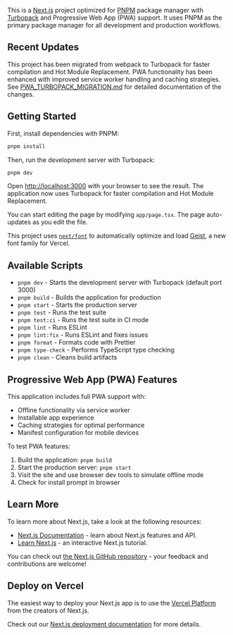 This is a [Next.js](https://nextjs.org) project optimized for [PNPM](https://pnpm.io) package manager with [Turbopack](https://turbo.build/pack) and Progressive Web App (PWA) support. It uses PNPM as the primary package manager for all development and production workflows.

## Recent Updates

This project has been migrated from webpack to Turbopack for faster compilation and Hot Module Replacement. PWA functionality has been enhanced with improved service worker handling and caching strategies. See [PWA_TURBOPACK_MIGRATION.md](PWA_TURBOPACK_MIGRATION.md) for detailed documentation of the changes.

## Getting Started

First, install dependencies with PNPM:

```bash
pnpm install
```

Then, run the development server with Turbopack:

```bash
pnpm dev
```

Open [http://localhost:3000](http://localhost:3000) with your browser to see the result. The application now uses Turbopack for faster compilation and Hot Module Replacement.

You can start editing the page by modifying `app/page.tsx`. The page auto-updates as you edit the file.

This project uses [`next/font`](https://nextjs.org/docs/app/building-your-application/optimizing/fonts) to automatically optimize and load [Geist](https://vercel.com/font), a new font family for Vercel.

## Available Scripts

- `pnpm dev` - Starts the development server with Turbopack (default port 3000)
- `pnpm build` - Builds the application for production
- `pnpm start` - Starts the production server
- `pnpm test` - Runs the test suite
- `pnpm test:ci` - Runs the test suite in CI mode
- `pnpm lint` - Runs ESLint
- `pnpm lint:fix` - Runs ESLint and fixes issues
- `pnpm format` - Formats code with Prettier
- `pnpm type-check` - Performs TypeScript type checking
- `pnpm clean` - Cleans build artifacts

## Progressive Web App (PWA) Features

This application includes full PWA support with:

- Offline functionality via service worker
- Installable app experience
- Caching strategies for optimal performance
- Manifest configuration for mobile devices

To test PWA features:

1. Build the application: `pnpm build`
2. Start the production server: `pnpm start`
3. Visit the site and use browser dev tools to simulate offline mode
4. Check for install prompt in browser

## Learn More

To learn more about Next.js, take a look at the following resources:

- [Next.js Documentation](https://nextjs.org/docs) - learn about Next.js features and API.
- [Learn Next.js](https://nextjs.org/learn) - an interactive Next.js tutorial.

You can check out [the Next.js GitHub repository](https://github.com/vercel/next.js) - your feedback and contributions are welcome!

## Deploy on Vercel

The easiest way to deploy your Next.js app is to use the [Vercel Platform](https://vercel.com/new?utm_medium=default-template&filter=next.js&utm_source=create-next-app&utm_campaign=create-next-app-readme) from the creators of Next.js.

Check out our [Next.js deployment documentation](https://nextjs.org/docs/app/building-your-application/deploying) for more details.
